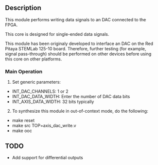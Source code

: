 ## Description

This module performs writing data signals to an DAC connected to the FPGA.

This core is designed for single-ended data signals.

This module has been originaly developed to interface an DAC on the Red Pitaya STEMLab 125-10 board. Therefore, further testing (for example, signal pass-through) should be performed on other devices before using this core on other platforms.

### Main Operation

1. Set generic parameters:
- INT_DAC_CHANNELS: 1 or 2
- INT_DAC_DATA_WIDTH: Enter the number of DAC data bits
- INT_AXIS_DATA_WIDTH: 32 bits typically

2. To synthesize this module in out-of-context mode, do the following:
- make reset
- make src TOP=axis_dac_write.v
- make ooc

## TODO
- Add support for differential outputs